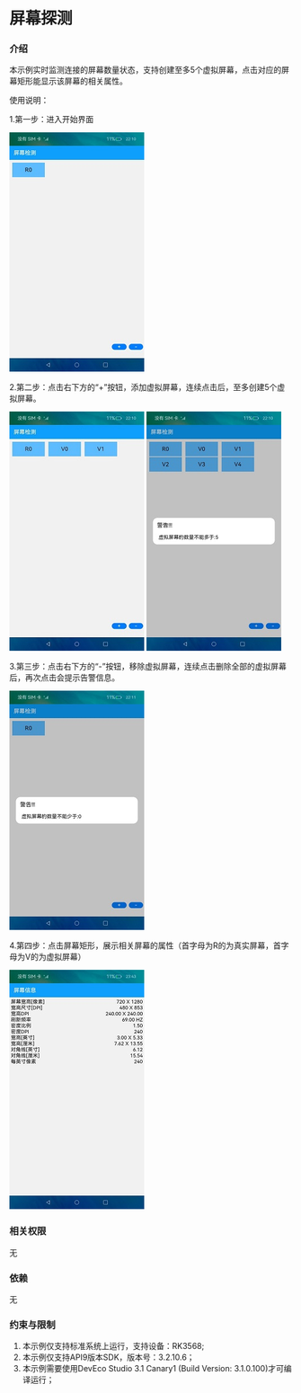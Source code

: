 # 屏幕探测

### 介绍

本示例实时监测连接的屏幕数量状态，支持创建至多5个虚拟屏幕，点击对应的屏幕矩形能显示该屏幕的相关属性。

使用说明：

1.第一步：进入开始界面

![输入图片说明](ScreenShot/entryDefault.jpg)

2.第二步：点击右下方的“+”按钮，添加虚拟屏幕，连续点击后，至多创建5个虚拟屏幕。

![输入图片说明](ScreenShot/addVirtualScreen.jpg)
![输入图片说明](ScreenShot/addScreenWarning.jpg)

3.第三步：点击右下方的“-”按钮，移除虚拟屏幕，连续点击删除全部的虚拟屏幕后，再次点击会提示告警信息。

![输入图片说明](ScreenShot/removeScreenWarning.jpg)

4.第四步：点击屏幕矩形，展示相关屏幕的属性（首字母为R的为真实屏幕，首字母为V的为虚拟屏幕）

![输入图片说明](ScreenShot/screenInfo.jpg)


### 相关权限

无

### 依赖

无


### 约束与限制

1. 本示例仅支持标准系统上运行，支持设备：RK3568;
2. 本示例仅支持API9版本SDK，版本号：3.2.10.6；
3. 本示例需要使用DevEco Studio 3.1 Canary1 (Build Version: 3.1.0.100)才可编译运行；
